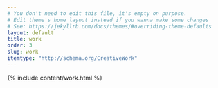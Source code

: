 ```yaml
---
# You don't need to edit this file, it's empty on purpose.
# Edit theme's home layout instead if you wanna make some changes
# See: https://jekyllrb.com/docs/themes/#overriding-theme-defaults
layout: default
title: work
order: 3
slug: work
itemtype: "http://schema.org/CreativeWork"
---
```


{% include content/work.html %}
